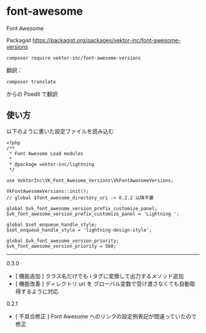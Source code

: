 # font-awesome
Font Awesome

Packagist
https://packagist.org/packages/vektor-inc/font-awesome-versions

```
composer require vektor-inc/font-awesome-versions
```

翻訳：

```
composer translate
```
からの Poedit で翻訳

## 使い方

以下のように書いた設定ファイルを読み込む

```
<?php
/**
 * Font Awesome Load modules
 *
 * @package vektor-inc/lightning
 */

use VektorInc\VK_Font_Awesome_Versions\VkFontAwesomeVersions;

VkFontAwesomeVersions::init();
// global $font_awesome_directory_uri -> 0.2.2 以降不要

global $vk_font_awesome_version_prefix_customize_panel;
$vk_font_awesome_version_prefix_customize_panel = 'Lightning ';

global $set_enqueue_handle_style;
$set_enqueue_handle_style = 'lightning-design-style';

global $vk_font_awesome_version_priority;
$vk_font_awesome_version_priority = 560;
```


---

0.3.0
* [ 機能追加 ] クラス名だけでも i タグに変換して出力するメソッド追加
* [ 機能改善 ] ディレクトリ uri を グローバル変数で受け渡さなくても自動取得するように対応

0.2.1
* [ 不具合修正 ] Font Awesome へのリンクの設定例表記が間違っていたので修正